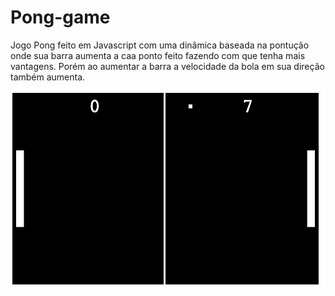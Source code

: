 ﻿# Pong-game

Jogo Pong feito em Javascript com uma dinâmica baseada na pontução onde sua barra aumenta a caa ponto feito fazendo com que tenha mais vantagens. Porém ao aumentar a barra a velocidade da bola em sua direção também aumenta.

![gameScreen](./gamescreen.png)